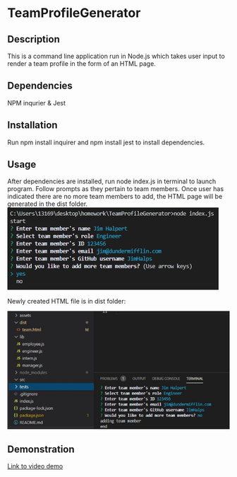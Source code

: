 # TeamProfileGenerator
## Description
This is a command line application run in Node.js which takes user input to render a team profile in the form of an HTML page.
## Dependencies
NPM inqurier & Jest
## Installation
Run npm install inquirer and npm install jest to install dependencies.
## Usage
After dependencies are installed, run node index.js in terminal to launch program. Follow prompts as they pertain to team members. Once user has indicated there are no more team members to add, the HTML page will be generated in the dist folder.
![screenshot of command line prompts](/assets/img1.JPG)

Newly created HTML file is in dist folder:

![screenshot of end of prompts](/assets/img2.JPG)

## Demonstration
[Link to video demo](https://drive.google.com/file/d/1iiniZ9LaoK51-VI7KRWiRnKAKMCc7Rcj/view)
